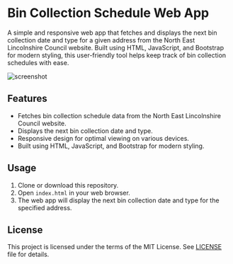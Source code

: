 # Bin Collection Schedule Web App

A simple and responsive web app that fetches and displays the next bin collection date and type for a given address from the North East Lincolnshire Council website. Built using HTML, JavaScript, and Bootstrap for modern styling, this user-friendly tool helps keep track of bin collection schedules with ease.

![screenshot](screenshot.png)

## Features

- Fetches bin collection schedule data from the North East Lincolnshire Council website.
- Displays the next bin collection date and type.
- Responsive design for optimal viewing on various devices.
- Built using HTML, JavaScript, and Bootstrap for modern styling.

## Usage

1. Clone or download this repository.
2. Open `index.html` in your web browser.
3. The web app will display the next bin collection date and type for the specified address.

## License

This project is licensed under the terms of the MIT License. See [LICENSE](LICENSE) file for details.
